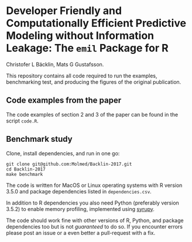 Developer Friendly and Computationally Efficient Predictive Modeling without Information Leakage: The `emil` Package for R
=======================
Christofer L Bäcklin, Mats G Gustafsson.

This repository contains all code required to run the examples,
benchmarking test, and producing the figures of the original publication.

## Code examples from the paper
The code examples of section 2 and 3 of the paper can be found in the script `code.R`.

## Benchmark study
Clone, install dependencies, and run in one go:

```
git clone git@github.com:Molmed/Backlin-2017.git
cd Backlin-2017
make benchmark
```

The code is written for MacOS or Linux operating systems with R version
3.5.0 and package dependencies listed in `dependencies.csv`.

In addition to R dependencies you also need Python (preferably version 3.5.2) to
enable memory profiling, implemented using [syrupy](https://github.com/jeetsukumaran/Syrupy).

The code should work fine with other versions of R, Python, and package dependencies too
but is not _guaranteed_ to do so.
If you encounter errors please post an issue or a even better a pull-request with a fix.


